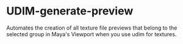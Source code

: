 # UDIM-generate-preview
Automates the creation of all texture file previews that belong to the selected group in Maya's Viewport when you use udim for textures.
